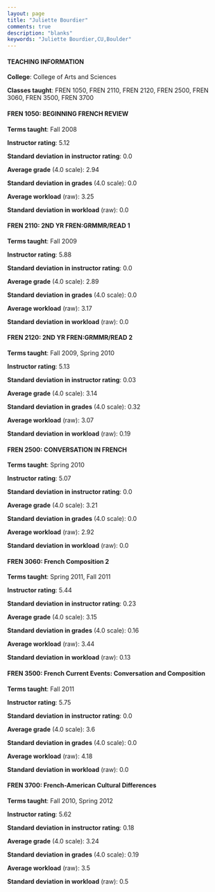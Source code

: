 ```yaml
---
layout: page
title: "Juliette Bourdier" 
comments: true
description: "blanks"
keywords: "Juliette Bourdier,CU,Boulder"
---
```

<head>
<script src="https://ajax.googleapis.com/ajax/libs/jquery/2.1.3/jquery.min.js"></script>
<script src="https://dl.dropboxusercontent.com/s/pc42nxpaw1ea4o9/highcharts.js?dl=0"></script>
<!-- <script src="../assets/js/highcharts.js"></script> -->
<style type="text/css">@font-face {
	font-family: "Bebas Neue";
	src: url(https://www.filehosting.org/file/details/544349/BebasNeue Regular.otf) format("opentype");
	}
	h1.Bebas { 
		font-family: "Bebas Neue", Verdana, Tahoma;
	}
</style>
</head>
	   
#### TEACHING INFORMATION

**College**: College of Arts and Sciences

**Classes taught**: FREN 1050, FREN 2110, FREN 2120, FREN 2500, FREN 3060, FREN 3500, FREN 3700

#### FREN 1050: BEGINNING FRENCH REVIEW

**Terms taught**: Fall 2008

**Instructor rating**: 5.12

**Standard deviation in instructor rating**: 0.0

**Average grade** (4.0 scale): 2.94

**Standard deviation in grades** (4.0 scale): 0.0

**Average workload** (raw): 3.25

**Standard deviation in workload** (raw): 0.0

#### FREN 2110: 2ND YR FREN:GRMMR/READ 1

**Terms taught**: Fall 2009

**Instructor rating**: 5.88

**Standard deviation in instructor rating**: 0.0

**Average grade** (4.0 scale): 2.89

**Standard deviation in grades** (4.0 scale): 0.0

**Average workload** (raw): 3.17

**Standard deviation in workload** (raw): 0.0

#### FREN 2120: 2ND YR FREN:GRMMR/READ 2

**Terms taught**: Fall 2009, Spring 2010

**Instructor rating**: 5.13

**Standard deviation in instructor rating**: 0.03

**Average grade** (4.0 scale): 3.14

**Standard deviation in grades** (4.0 scale): 0.32

**Average workload** (raw): 3.07

**Standard deviation in workload** (raw): 0.19

#### FREN 2500: CONVERSATION IN FRENCH

**Terms taught**: Spring 2010

**Instructor rating**: 5.07

**Standard deviation in instructor rating**: 0.0

**Average grade** (4.0 scale): 3.21

**Standard deviation in grades** (4.0 scale): 0.0

**Average workload** (raw): 2.92

**Standard deviation in workload** (raw): 0.0

#### FREN 3060: French Composition 2

**Terms taught**: Spring 2011, Fall 2011

**Instructor rating**: 5.44

**Standard deviation in instructor rating**: 0.23

**Average grade** (4.0 scale): 3.15

**Standard deviation in grades** (4.0 scale): 0.16

**Average workload** (raw): 3.44

**Standard deviation in workload** (raw): 0.13

#### FREN 3500: French Current Events: Conversation and Composition

**Terms taught**: Fall 2011

**Instructor rating**: 5.75

**Standard deviation in instructor rating**: 0.0

**Average grade** (4.0 scale): 3.6

**Standard deviation in grades** (4.0 scale): 0.0

**Average workload** (raw): 4.18

**Standard deviation in workload** (raw): 0.0

#### FREN 3700: French-American Cultural Differences

**Terms taught**: Fall 2010, Spring 2012

**Instructor rating**: 5.62

**Standard deviation in instructor rating**: 0.18

**Average grade** (4.0 scale): 3.24

**Standard deviation in grades** (4.0 scale): 0.19

**Average workload** (raw): 3.5

**Standard deviation in workload** (raw): 0.5

